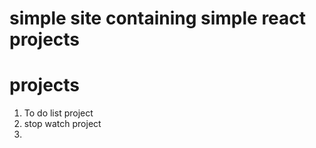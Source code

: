 # simple site containing simple react projects

# projects

1. To do list project
2. stop watch project
3. 